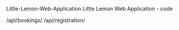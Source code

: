 Little-Lemon-Web-Application Little Lemon Web Application - code

/api/bookings/ /api/registration/
